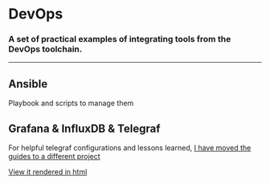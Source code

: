 # DevOps

### A set of practical examples of integrating tools from the DevOps toolchain.

---

## Ansible

Playbook and scripts to manage them

## Grafana & InfluxDB & Telegraf

For helpful telegraf configurations and lessons learned, [I have moved the guides to a different project](https://github.com/drewgwallace/drewgwallace.github.io/tree/master/_linux/grafana_influxdb_telegraf)

[View it rendered in html](http://drewgwallace.com/linux/grafana_influxdb_telegraf/index)
